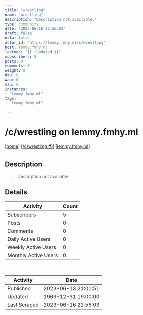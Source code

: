 ```yaml
---
title: "wrestling" 
name: "wrestling"
description: "Description not available."
type: community
date: "2023-06-16 22:56:03"
draft: false
nsfw: false
actor_id: "https://lemmy.fmhy.ml/c/wrestling"
host: lemmy.fmhy.ml
lastmod: "{[ .Updated }}"
subscribers: 5
posts: 0
comments: 0
weight: 0
dau: 0
wau: 0
mau: 0
instances:
- "lemmy_fmhy_ml"
tags: 
- "lemmy_fmhy_ml"

---
```


# /c/wrestling on lemmy.fmhy.ml

[[home](/)]
[[/c/wrestling 🌎](https://lemmy.fmhy.ml/c/wrestling)]
[[lemmy.fmhy.ml](/instances/lemmy_fmhy_ml)]


## Description 

<blockquote class="description">
Description not available.
</blockquote>


## Details

| Activity | Count  |
|----------------------|---|
| Subscribers          | 5 |
| Posts                | 0  |
| Comments             | 0  |
| Daily Active Users   | 0  |
| Weekly Active Users  | 0  |
| Monthly Active Users | 0  |

<br>

| Activity | Date |
|----------------------|---|
| Published            | 2023-06-13 21:01:51 |
| Updated              | 1969-12-31 19:00:00 |
| Last Scraped         | 2023-06-16 22:56:03 |
